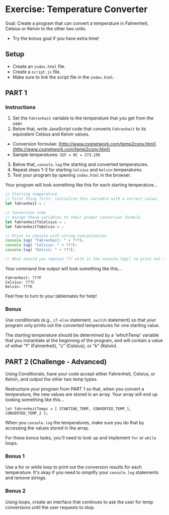 # Exercise: Temperature Converter

Goal: Create a program that can convert a temperature in Fahrenheit, Celsius or Kelvin to the other two units.
- Try the bonus goal if you have extra time!

## Setup

- Create an `index.html` file.
- Create a `script.js` file.
- Make sure to link the script file in the `index.html`.

## PART 1

### Instructions

1. Set the `Fahrenheit` variable to the temperature that you get from the user.
2. Below that, write JavaScript code that converts `Fahrenheit` to its equivalent Celsius and Kelvin values.
  - Conversion formulae: [http://www.csgnetwork.com/temp2conv.html](http://www.csgnetwork.com/temp2conv.html)
  - Sample temperatures: `32F = 0C = 273.15K`
3. Below that, `console.log` the starting and converted temperatures.
4. Repeat steps 1-3 for starting `Celsius` and `Kelvin` temperatures.
5. Test your program by opening `index.html` in the browser.


Your program will look something like this for each starting temperature...

  ```javascript
  // Starting temperature
  // First thing first: initialize this variable with a correct value;
  let fahrenheit = ;

  // Conversion code
  // Assign these variables to their proper conversion formula.
  let fahrenheitToCelsius = ;
  let fahrenheitToKelvin = ;

  // Print to console with string concatination
  console.log( "Fahrenheit: " + ???);
  console.log( "Celsius: " + ???);
  console.log( "Kelvin: " + ???);
  
  // What should you replace ??? with in the console.log() to print out the correct temperature values?
  ```

Your command line output will look something like this...

  ```
  Fahrenheit: ???F
  Celsius: ???C
  Kelvin: ???K
  ```

Feel free to turn to your tablemates for help!  

### Bonus

Use conditionals (e.g., `if-else` statement, `switch` statement) so that your program only prints out the converted temperatures for one starting value.  

The starting temperature should be determined by a 'whichTemp' variable that you instantiate at the beginning of the program, and will contain a value of either "f" (Fahrenheit), "c" (Celsius), or "k" (Kelvin).

## PART 2 (Challenge - Advanced)

Using Conditionals, have your code accept either Fahrenheit, Celsius, or Kelvin, and output the other two temp types.

Restructure your program from PART 1 so that, when you convert a temperature, the new values are stored in an array. Your array will end up looking something like this...

  `let fahrenheitTemps = [ STARTING_TEMP, CONVERTED_TEMP_1, CONVERTED_TEMP_2 ];`


When you `console.log` the temperatures, make sure you do that by accessing the values stored in the array.  

For these bonus tasks, you'll need to look up and implement `for` or `while` loops.

### Bonus 1

Use a for or while loop to print out the conversion results for each temperature. It's okay if you need to simplify your `console.log` statements and remove strings.  

### Bonus 2

Using loops, create an interface that continues to ask the user for temp conversions until the user requests to stop.
